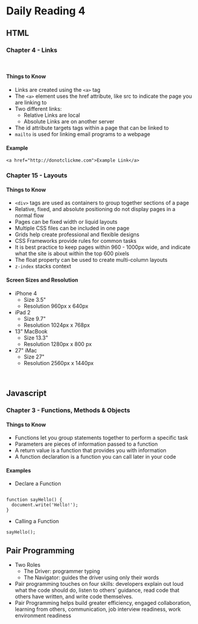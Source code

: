 # Daily Reading 4
## HTML
### Chapter 4 - Links
<br>

#### Things to Know
- Links are created using the `<a>` tag
- The `<a>` element uses the href attribute, like src to indicate the page you are linking to
- Two different links:
  - Relative Links are local
  - Absolute Links are on another server
- The id attribute targets tags within a page that can be linked to
- `mailto` is used for linking email programs to a webpage

#### Example
`<a href="http://donotclickme.com">Example Link</a>`

### Chapter 15 - Layouts
#### Things to Know
- `<div>` tags are used as containers to group together sections of a page
- Relative, fixed, and absolute positioning do not display pages in a normal flow
- Pages can be fixed width or liquid layouts
- Multiple CSS files can be included in one page
- Grids help create professional and flexible designs
- CSS Frameworks provide rules for common tasks
- It is best practice to keep pages within 960 - 1000px wide, and indicate what the site is about within the top 600 pixels
- The float property can be used to create multi-column layouts
- `z-index` stacks context

#### Screen Sizes and Resolution
- iPhone 4
  - Size 3.5"
  - Resolution 960px x 640px 
- iPad 2
  - Size 9.7"
  - Resolution 1024px x 768px
- 13" MacBook
  - Size 13.3"
  - Resolution 1280px x 800 px
- 27" iMac
  - Size 27"
  - Resolution 2560px x 1440px
<br>

## Javascript
### Chapter 3 - Functions, Methods & Objects
#### Things to Know
- Functions let you group statements together to perform a specific task
- Parameters are pieces of information passed to a function
- A return value is a function that provides you with information
- A function declaration is a function you can call later in your code

#### Examples
- Declare a Function
```

function sayHello() {
  document.write('Hello!');
}

```
- Calling a Function
```
sayHello();

```
## Pair Programming
- Two Roles
  - The Driver: programmer typing
  - The Navigator: guides the driver using only their words
- Pair programming touches on four skills: developers explain out loud what the code should do, listen to others’ guidance, read code that others have written, and write code themselves.
- Pair Programming helps build greater efficiency, engaged collaboration, learning from others, communication, job interview readiness, work environment readiness